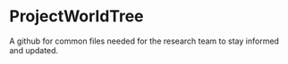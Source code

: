 # ProjectWorldTree
A github for common files needed for the research team to stay informed and updated. 
